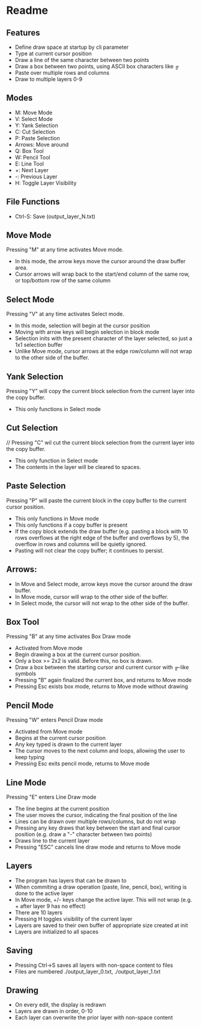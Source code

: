# Readme

## Features

- Define draw space at startup by cli parameter
- Type at current cursor position
- Draw a line of the same character between two points
- Draw a box between two points, using ASCII box characters like ╔
- Paste over multiple rows and columns
- Draw to multiple layers 0-9

## Modes

- M: Move Mode
- V: Select Mode
- Y: Yank Selection
- C: Cut Selection
- P: Paste Selection
- Arrows: Move around
- Q: Box Tool
- W: Pencil Tool
- E: Line Tool
- +: Next Layer
- -: Previous Layer
- H: Toggle Layer Visibility

## File Functions

- Ctrl-S: Save (output_layer_N.txt)

## Move Mode
Pressing "M" at any time activates Move mode.

- In this mode, the arrow keys move the cursor around the draw buffer area.
- Cursor arrows will wrap back to the start/end column of the same row, or top/bottom row of the same column

## Select Mode
Pressing "V" at any time activates Select mode.

- In this mode, selection will begin at the cursor position
- Moving with arrow keys will begin selection in block mode
- Selection inits with the present character of the layer selected, so just a 1x1 selection buffer
- Unlike Move mode, cursor arrows at the edge row/column will not wrap to the other side of the buffer.

## Yank Selection
Pressing "Y" will copy the current block selection from the current layer into the copy buffer.

- This only functions in Select mode

## Cut Selection
// Pressing "C" wil cut the current block selection from the current layer into the copy buffer.

- This only function in Select mode
- The contents in the layer will be cleared to spaces.

## Paste Selection
Pressing "P" will paste the current block in the copy buffer to the current cursor position.

- This only functions in Move mode
- This only functions if a copy buffer is present
- If the copy block extends the draw buffer (e.g. pasting a block with 10 rows overflows at the right edge of the buffer and overflows by 5), the overflow in rows and columns will be quietly ignored.
- Pasting will not clear the copy buffer; it continues to persist.

## Arrows:

- In Move and Select mode, arrow keys move the cursor around the draw buffer.
- In Move mode, cursor will wrap to the other side of the buffer.
- In Select mode, the cursor will not wrap to the other side of the buffer.

## Box Tool

Pressing "B" at any time activates Box Draw mode

- Activated from Move mode
- Begin drawing a box at the current cursor position.
- Only a box >= 2x2 is valid. Before this, no box is drawn.
- Draw a box between the starting cursor and current cursor with ╔-like symbols
- Pressing "B" again finalized the current box, and returns to Move mode
- Pressing Esc exists box mode, returns to Move mode without drawing

## Pencil Mode

Pressing "W" enters Pencil Draw mode

- Activated from Move mode
- Begins at the current cursor position
- Any key typed is drawn to the current layer
- The cursor moves to the next column and loops, allowing the user to keep typing
- Pressing Esc exits pencil mode, returns to Move mode

## Line Mode

Pressing "E" enters Line Draw mode

- The line begins at the current position
- The user moves the cursor, indicating the final position of the line
- Lines can be drawn over multiple rows/columns, but do not wrap
- Pressing any key draws that key between the start and final cursor position (e.g. draw a "-" character between two points)
- Draws line to the current layer
- Pressing "ESC" cancels line draw mode and returns to Move mode

## Layers

- The program has layers that can be drawn to
- When commiting a draw operation (paste, line, pencil, box), writing is done to the active layer
- In Move mode, +/- keys change the active layer. This will not wrap (e.g. + after layer 9 has no effect)
- There are 10 layers
- Pressing H toggles visibility of the current layer
- Layers are saved to their own buffer of appropriate size created at init
- Layers are initialized to all spaces

## Saving

- Pressing Ctrl->S saves all layers with non-space content to files
- Files are numbered ./output_layer_0.txt, ./output_layer_1.txt

## Drawing

- On every edit, the display is redrawn
- Layers are drawn in order, 0-10
- Each layer can overwrite the prior layer with non-space content

